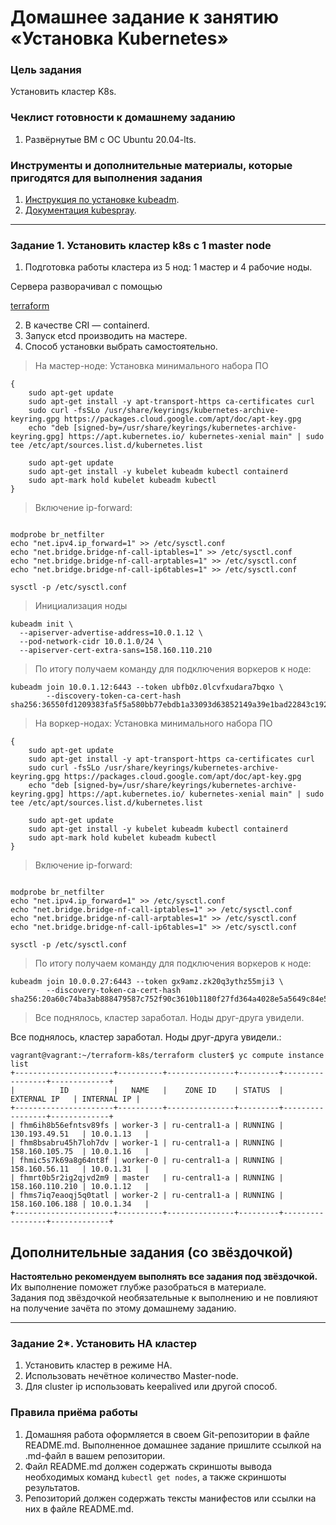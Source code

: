 # Домашнее задание к занятию «Установка Kubernetes»

### Цель задания

Установить кластер K8s.

### Чеклист готовности к домашнему заданию

1. Развёрнутые ВМ с ОС Ubuntu 20.04-lts.


### Инструменты и дополнительные материалы, которые пригодятся для выполнения задания

1. [Инструкция по установке kubeadm](https://kubernetes.io/docs/setup/production-environment/tools/kubeadm/create-cluster-kubeadm/).
2. [Документация kubespray](https://kubespray.io/).

-----

### Задание 1. Установить кластер k8s с 1 master node

1. Подготовка работы кластера из 5 нод: 1 мастер и 4 рабочие ноды.

Сервера разворачивал с помощью
 
[terraform](https://github.com/Destian1995/terraform-k8s/tree/main/terraform%20cluster)


2. В качестве CRI — containerd.
3. Запуск etcd производить на мастере.
4. Способ установки выбрать самостоятельно.
> На мастер-ноде: 
> Установка минимального набора ПО
```shell script
{
    sudo apt-get update
    sudo apt-get install -y apt-transport-https ca-certificates curl
    sudo curl -fsSLo /usr/share/keyrings/kubernetes-archive-keyring.gpg https://packages.cloud.google.com/apt/doc/apt-key.gpg
    echo "deb [signed-by=/usr/share/keyrings/kubernetes-archive-keyring.gpg] https://apt.kubernetes.io/ kubernetes-xenial main" | sudo tee /etc/apt/sources.list.d/kubernetes.list
    
    sudo apt-get update
    sudo apt-get install -y kubelet kubeadm kubectl containerd
    sudo apt-mark hold kubelet kubeadm kubectl
}
```
> Включение ip-forward:
```shell script

modprobe br_netfilter 
echo "net.ipv4.ip_forward=1" >> /etc/sysctl.conf
echo "net.bridge.bridge-nf-call-iptables=1" >> /etc/sysctl.conf
echo "net.bridge.bridge-nf-call-arptables=1" >> /etc/sysctl.conf
echo "net.bridge.bridge-nf-call-ip6tables=1" >> /etc/sysctl.conf

sysctl -p /etc/sysctl.conf
```
> 
> Инициализация ноды
```shell script
kubeadm init \
  --apiserver-advertise-address=10.0.1.12 \
  --pod-network-cidr 10.0.1.0/24 \
  --apiserver-cert-extra-sans=158.160.110.210
```
>По итогу получаем команду для подключения воркеров к ноде: 
``` shell script
kubeadm join 10.0.1.12:6443 --token ubfb0z.0lcvfxudara7bqxo \
        --discovery-token-ca-cert-hash sha256:36550fd1209383fa5f5a580bb77ebdb1a33093d63852149a39e1bad22843c192
```


> На воркер-нодах: 
> Установка минимального набора ПО
```shell script
{
    sudo apt-get update
    sudo apt-get install -y apt-transport-https ca-certificates curl
    sudo curl -fsSLo /usr/share/keyrings/kubernetes-archive-keyring.gpg https://packages.cloud.google.com/apt/doc/apt-key.gpg
    echo "deb [signed-by=/usr/share/keyrings/kubernetes-archive-keyring.gpg] https://apt.kubernetes.io/ kubernetes-xenial main" | sudo tee /etc/apt/sources.list.d/kubernetes.list
    
    sudo apt-get update
    sudo apt-get install -y kubelet kubeadm kubectl containerd
    sudo apt-mark hold kubelet kubeadm kubectl
}
```
> Включение ip-forward:
```shell script

modprobe br_netfilter 
echo "net.ipv4.ip_forward=1" >> /etc/sysctl.conf
echo "net.bridge.bridge-nf-call-iptables=1" >> /etc/sysctl.conf
echo "net.bridge.bridge-nf-call-arptables=1" >> /etc/sysctl.conf
echo "net.bridge.bridge-nf-call-ip6tables=1" >> /etc/sysctl.conf

sysctl -p /etc/sysctl.conf
```
>По итогу получаем команду для подключения воркеров к ноде: 
``` shell script
kubeadm join 10.0.0.27:6443 --token gx9amz.zk20q3ythz55mji3 \
        --discovery-token-ca-cert-hash sha256:20a60c74ba3ab888479587c752f90c3610b1180f27fd364a4028e5a5649c84e5 
```
> Все поднялось, кластер заработал. Ноды друг-друга увидели. 



Все поднялось, кластер заработал. Ноды друг-друга увидели.:
```
vagrant@vagrant:~/terraform-k8s/terraform cluster$ yc compute instance list
+----------------------+----------+---------------+---------+-----------------+-------------+
|          ID          |   NAME   |    ZONE ID    | STATUS  |   EXTERNAL IP   | INTERNAL IP |
+----------------------+----------+---------------+---------+-----------------+-------------+
| fhm6ih8b56efntsv89fs | worker-3 | ru-central1-a | RUNNING | 130.193.49.51   | 10.0.1.13   |
| fhm8bsabru45h7loh7dv | worker-1 | ru-central1-a | RUNNING | 158.160.105.75  | 10.0.1.16   |
| fhmic5s7k69a8g64nt8f | worker-0 | ru-central1-a | RUNNING | 158.160.56.11   | 10.0.1.31   |
| fhmrt0b5r2ig2qjvd2m9 | master   | ru-central1-a | RUNNING | 158.160.110.210 | 10.0.1.12   |
| fhms7iq7eaoqj5q0tatl | worker-2 | ru-central1-a | RUNNING | 158.160.106.188 | 10.0.1.34   |
+----------------------+----------+---------------+---------+-----------------+-------------+
```
## Дополнительные задания (со звёздочкой)

**Настоятельно рекомендуем выполнять все задания под звёздочкой.** Их выполнение поможет глубже разобраться в материале.   
Задания под звёздочкой необязательные к выполнению и не повлияют на получение зачёта по этому домашнему заданию. 

------
### Задание 2*. Установить HA кластер

1. Установить кластер в режиме HA.
2. Использовать нечётное количество Master-node.
3. Для cluster ip использовать keepalived или другой способ.

### Правила приёма работы

1. Домашняя работа оформляется в своем Git-репозитории в файле README.md. Выполненное домашнее задание пришлите ссылкой на .md-файл в вашем репозитории.
2. Файл README.md должен содержать скриншоты вывода необходимых команд `kubectl get nodes`, а также скриншоты результатов.
3. Репозиторий должен содержать тексты манифестов или ссылки на них в файле README.md.

